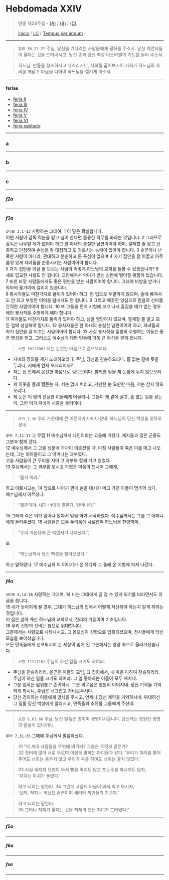 # Hebdomada XXIV

> 연중 제24주일  - [(A)](#a) / [(B)](#b) / [(C)](#c)  
  
> [inicio](../../README.md) / [LC](../../LC.md) / [Tempus per annum](../LH.md)  

----

> `집회 36,21-22` 주님, 당신을 기다리는 사람들에게 평화를 주소서. 당신 예언자들이 옳다는 것을 드러내시고, 당신 종과 당신 백성 이스라엘의 기도를 들어 주소서.

> 하느님, 만물을 창조하시고 다스리시니, 저희를 굽어보시어 저희가 하느님의 자비를 깨닫고 마음을 다하여 하느님을 섬기게 하소서.

----

#### feriae

- [feria II](#f2a)
- [feria III](#f3a)
- [feria IV](#f4a)
- [feria V](#f5a)
- [feria VI](#f6a)
- [feria sabbato](#fsa)

----

### a



----

### b



----

### c



----

##### f2a


----

##### f3a

`1티모 3,1-13` 사랑하는 그대여, 1 이 말은 확실합니다.  
어떤 사람이 감독 직분을 맡고 싶어 한다면 훌륭한 직무를 바라는 것입니다. 2 그러므로 감독은 나무랄 데가 없어야 하고 한 아내의 충실한 남편이어야 하며, 절제할 줄 알고 신중하고 단정하며 손님을 잘 대접하고 또 가르치는 능력이 있어야 합니다. 3 술꾼이나 난폭한 사람이 아니라, 관대하고 온순하고 돈 욕심이 없으며 4 자기 집안을 잘 이끌고 아주 품위 있게 자녀들을 순종시키는 사람이어야 합니다.  
5 자기 집안을 이끌 줄 모르는 사람이 어떻게 하느님의 교회를 돌볼 수 있겠습니까? 6 새로 입교한 사람도 안 됩니다. 교만해져서 악마가 받는 심판에 떨어질 위험이 있습니다. 7 또한 바깥 사람들에게도 좋은 평판을 받는 사람이어야 합니다. 그래야 비방을 받거나 악마의 올가미에 걸리지 않습니다.  
8 봉사자들도 마찬가지로 품위가 있어야 하고, 한 입으로 두말하지 않으며, 술에 빠져서도 안 되고 부정한 이익을 탐내서도 안 됩니다. 9 그리고 깨끗한 양심으로 믿음의 신비를 간직한 사람이어야 합니다. 10 또 그들을 먼저 시험해 보고 나서 흠잡을 데가 없는 경우에만 봉사직을 수행하게 해야 합니다.  
11 여자들도 마찬가지로 품위가 있어야 하고, 남을 험담하지 않으며, 절제할 줄 알고 모든 일에 성실해야 합니다. 12 봉사자들은 한 아내의 충실한 남편이어야 하고, 자녀들과 자기 집안을 잘 이끄는 사람이어야 합니다. 13 사실 봉사직을 훌륭히 수행하는 이들은 좋은 명성을 얻고, 그리스도 예수님에 대한 믿음에 더욱 큰 확신을 얻게 됩니다.  

> `시편 101(100)` 저는 온전한 마음으로 걸으오리다.  
- 자애와 정의를 제가 노래하오리다. 주님, 당신을 찬송하오리다. 흠 없는 길에 뜻을 두리니, 저에게 언제 오시리이까?  
- 저는 집 안에서 온전한 마음으로 걸으오리다. 불의한 일을 제 눈앞에 두지 않으오리다.  
- 제 이웃을 몰래 헐뜯는 자, 저는 없애 버리고, 거만한 눈 오만한 마음, 저는 참지 않으오리다.  
- 제 눈은 이 땅의 진실한 이들에게 머물리니, 그들이 제 곁에 살고, 흠 없는 길을 걷는 이, 그런 이가 저에게 시중을 들리이다.  

----

> `루카 7,16` 우리 가운데에 큰 예언자가 나타나셨네. 하느님이 당신 백성을 찾아오셨네.

`루카 7,11-17` 그 무렵 11 예수님께서 나인이라는 고을에 가셨다. 제자들과 많은 군중도 그분과 함께 갔다.  
12 예수님께서 그 고을 성문에 가까이 이르셨을 때, 마침 사람들이 죽은 이를 메고 나오는데, 그는 외아들이고 그 어머니는 과부였다.  
고을 사람들이 큰 무리를 지어 그 과부와 함께 가고 있었다.  
13 주님께서는 그 과부를 보시고 가엾은 마음이 드시어 그에게,  
> “울지 마라.”  

하고 이르시고는, 14 앞으로 나아가 관에 손을 대시자 메고 가던 이들이 멈추어 섰다.  
예수님께서 이르셨다.  
> “젊은이야, 내가 너에게 말한다. 일어나라.”  

15 그러자 죽은 이가 일어나 앉아서 말을 하기 시작하였다. 예수님께서는 그를 그 어머니에게 돌려주셨다. 16 사람들은 모두 두려움에 사로잡혀 하느님을 찬양하며,  
> “우리 가운데에 큰 예언자가 나타났다.”,

또   
> “하느님께서 당신 백성을 찾아오셨다.”  

하고 말하였다. 17 예수님의 이 이야기가 온 유다와 그 둘레 온 지방에 퍼져 나갔다.

----

##### f4a

`1티모 3,14-16` 사랑하는 그대여, 14 나는 그대에게 곧 갈 수 있게 되기를 바라면서도 이 글을 씁니다.  
15 내가 늦어지게 될 경우, 그대가 하느님의 집에서 어떻게 처신해야 하는지 알게 하려는 것입니다.  
이 집은 살아 계신 하느님의 교회로서, 진리의 기둥이며 기초입니다.  
16 우리 신앙의 신비는 참으로 위대합니다.  
그분께서는 사람으로 나타나시고, 그 옳으심이 성령으로 입증되셨으며,  천사들에게 당신 모습을 보이셨습니다.  
모든 민족들에게 선포되시어 온 세상이 믿게 된 그분께서는 영광 속으로 올라가셨습니다.  

> `시편 111(110)` 주님이 하신 일들 크기도 하여라.  
- 주님을 찬송하리라. 올곧은 이들의 모임, 그 집회에서, 내 마음 다하여 찬송하리라. 주님이 하신 일들 크기도 하여라. 그 일 좋아하는 이들이 모두 깨치네.  
- 그분 업적은 엄위롭고 존귀하네. 그분 의로움은 영원히 이어지네. 당신 기적들 기억하게 하시니, 주님은 너그럽고 자비로우시다.  
- 당신 경외하는 이들에게 양식을 주시고, 언제나 당신 계약을 기억하시네. 위대하신 그 일들 당신 백성에게 알리시고, 민족들의 소유를 그들에게 주셨네.  

----

> `요한 6,63.68` 주님, 당신 말씀은 영이며 생명이시옵니다. 당신께는 영원한 생명의 말씀이 있나이다.

`루카 7,31-35` 그때에 주님께서 말씀하셨다.  
> 31 “이 세대 사람들을 무엇에 비기랴? 그들은 무엇과 같은가?  
32 장터에 앉아 서로 부르며 이렇게 말하는 아이들과 같다.
> ‘우리가 피리를 불어 주어도 너희는 춤추지 않고 우리가 곡을 하여도 너희는 울지 않았다.’  

> 33 사실 세례자 요한이 와서 빵을 먹지도 않고 포도주를 마시지도 않자,  
‘저자는 마귀가 들렸다.’  

> 하고 너희는 말한다. 34 그런데 사람의 아들이 와서 먹고 마시자,  
‘보라, 저자는 먹보요 술꾼이며 세리와 죄인들의 친구다.’  

> 하고 너희는 말한다.  
> 35 그러나 지혜가 옳다는 것을 지혜의 모든 자녀가 드러냈다.”

----

##### f5a






----

##### f6a




----


##### fsa



----

